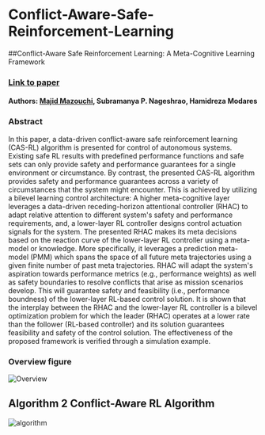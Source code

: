 # Conflict-Aware-Safe-Reinforcement-Learning
##Conflict-Aware Safe Reinforcement Learning: A Meta-Cognitive Learning Framework

### [Link to paper](https://ieeexplore.ieee.org/abstract/document/9646175)

#### Authors: [Majid Mazouchi](https://majid-mazouchi.github.io/), Subramanya P. Nageshrao, Hamidreza Modares
### Abstract
In this paper, a data-driven conflict-aware safe reinforcement learning (CAS-RL) algorithm is presented for control of autonomous systems. Existing safe RL results with predefined performance functions and safe sets can only provide safety and performance guarantees for a single environment or circumstance. By contrast, the presented CAS-RL algorithm provides safety and performance guarantees across a variety of circumstances that the system might encounter. This is achieved by utilizing a bilevel learning control architecture: A higher meta-cognitive layer leverages a data-driven receding-horizon attentional controller (RHAC) to adapt relative attention to different system's safety and performance requirements, and, a lower-layer RL controller designs control actuation signals for the system. The presented RHAC makes its meta decisions based on the reaction curve of the lower-layer RL controller using a meta-model or knowledge. More specifically, it leverages a prediction meta-model (PMM) which spans the space of all future meta trajectories using a given finite number of past meta trajectories. RHAC will adapt the system's aspiration towards performance metrics (e.g., performance weights) as well as safety boundaries to resolve conflicts that arise as mission scenarios develop. This will guarantee safety and feasibility (i.e., performance boundness) of the lower-layer RL-based control solution. It is shown that the interplay between the RHAC and the lower-layer RL controller is a bilevel optimization problem for which the leader (RHAC) operates at a lower rate than the follower (RL-based controller) and its solution guarantees feasibility and safety of the control solution. The effectiveness of the proposed framework is verified through a simulation example.

### Overview figure
![Overview](https://github.com/majid-mazouchi/majid-mazouchi.github.io/blob/main/assets/img/ConflAwProj.png)

## Algorithm 2 Conflict-Aware RL Algorithm
![algorithm](https://github.com/majid-mazouchi/majid-mazouchi.github.io/blob/main/assets/img/Algorithm1ConflQLearning.png)

